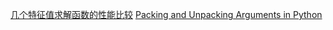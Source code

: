 [几个特征值求解函数的性能比较](https://fanyublog.wordpress.com/2016/06/25/eig_rosser_python/)
[Packing and Unpacking Arguments in Python](http://hangar.herokuapp.com/python/packing-unpacking-arguments)
